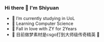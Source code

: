 ### Hi there 👋 I'm Shiyuan

- 🔭 I’m currently studying in UoL
- 🌱 Learning Computer Science
- 👀 Fall in love with ZY for 2Years
- 👯 目前做梦素材是csgo打到大师级传奇精英 🧱


<!--
**Syuan19/Syuan19** is a ✨ _special_ ✨ repository because its `README.md` (this file) appears on your GitHub profile.

Here are some ideas to get you started:


--!>
